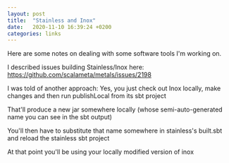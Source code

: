 ```yaml
---
layout: post
title:  "Stainless and Inox"
date:   2020-11-10 16:39:24 +0200
categories: links
---
```


Here are some notes on dealing with some software tools I'm working on. 

I described issues building Stainless/Inox here:
https://github.com/scalameta/metals/issues/2198

I was told of another approach:
Yes, you just check out Inox locally, make changes and then run publishLocal from its sbt project

That'll produce a new jar somewhere locally (whose semi-auto-generated name you can see in the sbt output)

You'll then have to substitute that name somewhere in stainless's built.sbt and reload the stainless sbt project

At that point you'll be using your locally modified version of inox